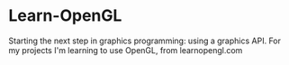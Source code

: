 # Learn-OpenGL
Starting the next step in graphics programming: using a graphics API. For my projects I'm learning to use OpenGL, from learnopengl.com
